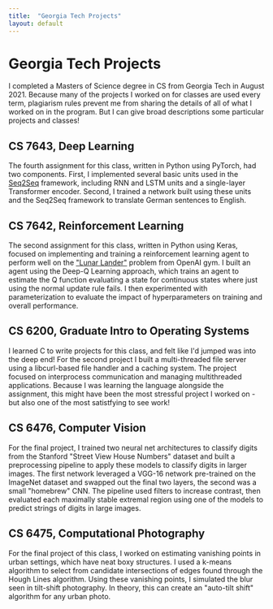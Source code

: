 ```yaml
---
title:  "Georgia Tech Projects"
layout: default
---
```


# Georgia Tech Projects

I completed a Masters of Science degree in CS from Georgia Tech in August 2021. Because many of the projects I worked on for classes are used every term, plagiarism rules prevent me from sharing the details of all of what I worked on in the program. But I can give broad descriptions some particular projects and classes!

## CS 7643, Deep Learning

The fourth assignment for this class, written in Python using PyTorch, had two components. First, I implemented several basic units used in the [Seq2Seq](https://google.github.io/seq2seq/) framework, including RNN and LSTM units and a single-layer Transformer encoder. Second, I trained a network built using these units and the Seq2Seq framework to translate German sentences to English.

## CS 7642, Reinforcement Learning

The second assignment for this class, written in Python using Keras, focused on implementing and training a reinforcement learning agent to perform well on the ["Lunar Lander"](https://gym.openai.com/envs/LunarLander-v2/) problem from OpenAI gym. I built an agent using the Deep-Q Learning approach, which trains an agent to estimate the Q function evaluating a state for continuous states where just using the normal update rule fails. I then experimented with parameterization to evaluate the impact of hyperparameters on training and overall performance.

## CS 6200, Graduate Intro to Operating Systems

I learned C to write projects for this class, and felt like I'd jumped was into the deep end! For the second project I built a multi-threaded file server using a libcurl-based file handler and a caching system. The project focused on interprocess communication and managing multithreaded applications. Because I was learning the language alongside the assignment, this might have been the most stressful project I worked on - but also one of the most satistfying to see work!

## CS 6476, Computer Vision

For the final project, I trained two neural net architectures to classify digits from the Stanford "Street View House Numbers" dataset and built a preprocessing pipeline to apply these models to classify digits in larger images. The first network leveraged a VGG-16 network pre-trained on the ImageNet dataset and swapped out the final two layers, the second was a small "homebrew" CNN. The pipeline used filters to increase contrast, then evaluated each maximally stable extremal region using one of the models to predict strings of digits in large images.

## CS 6475, Computational Photography

For the final project of this class, I worked on estimating vanishing points in urban settings, which have neat boxy structures. I used a k-means algorithm to select from candidate intersections of edges found through the Hough Lines algorithm. Using these vanishing points, I simulated the blur seen in tilt-shift photography. In theory, this can create an "auto-tilt shift" algorithm for any urban photo.

